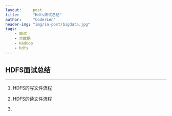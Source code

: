 ```yaml
---
layout:     post
title:      "Hdfs面试总结"
author:     "CoderLen"
header-img: "img/in-post/bigdata.jpg"
tags:
    - 面试
    - 大数据
    - Hadoop
    - hdfs
---
```

## HDFS面试总结

<hr>

1. HDFS的写文件流程

2. HDFS的读文件流程

3. 